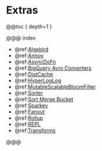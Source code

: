 # Extras

@@toc { depth=1 }

@@@ index

* @ref:[Algebird](Algebird.md)
* @ref:[Annoy](Annoy.md)
* @ref:[AsyncDoFn](AsyncDoFn.md)
* @ref:[BigQuery Avro Converters](BigQueryAvro.md)
* @ref:[DistCache](DistCache.md)
* @ref:[HyperLogLog](HyperLogLog.md)
* @ref:[MutableScalableBloomFilter](MutableScalableBloomFilter.md)
* @ref:[Sorter](Sorter.md)
* @ref:[Sort Merge Bucket](Sort-Merge-Bucket.md)
* @ref:[Sparkey](Sparkey.md)
* @ref:[Fanout](Fanout.md)
* @ref:[Rollup](Rollup.md)
* @ref:[REPL](Scio-REPL.md)
* @ref:[Transforms](Transforms.md)

@@@
